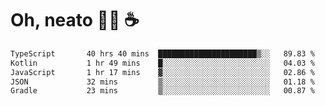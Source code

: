 # Oh, neato 🧑‍💻 ☕

<!--START_SECTION:waka-->

```txt
TypeScript       40 hrs 40 mins  ██████████████████████▒░░   89.83 %
Kotlin           1 hr 49 mins    █░░░░░░░░░░░░░░░░░░░░░░░░   04.03 %
JavaScript       1 hr 17 mins    ▓░░░░░░░░░░░░░░░░░░░░░░░░   02.86 %
JSON             32 mins         ▒░░░░░░░░░░░░░░░░░░░░░░░░   01.18 %
Gradle           23 mins         ▒░░░░░░░░░░░░░░░░░░░░░░░░   00.87 %
```

<!--END_SECTION:waka-->
